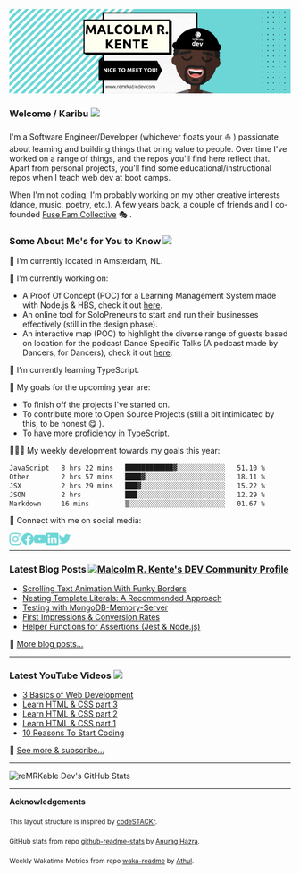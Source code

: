 ![cover](readme-banner.png)

### Welcome / Karibu <a href="https://www.remrkabledev.com/"><img src="https://media.giphy.com/media/hvRJCLFzcasrR4ia7z/giphy.gif" width="25px"></a>
I'm a Software Engineer/Developer (whichever floats your ⛵ ) passionate about learning and building things that bring value to people. Over time I've worked on a range of things, and the repos you'll find here reflect that. Apart from personal projects, you'll find some educational/instructional repos when I teach web dev at boot camps.

When I'm not coding, I'm probably working on my other creative interests (dance, music, poetry, etc.). A few years back, a couple of friends and I co-founded [Fuse Fam Collective](https://www.fusefam.com/) 🎭 .

### Some About Me's for You to Know <a href="https://github.com/reMRKableDev/"><img src="https://media.giphy.com/media/KJpeo4drhc1WJnEQBr/giphy.gif" width="50px"></a>

📍 I'm currently located in Amsterdam, NL.

🔭 I’m currently working on:
 - A Proof Of Concept (POC) for a Learning Management System made with Node.js & HBS, check it out [here](https://github.com/reMRKableDev/OnLearn).
 - An online tool for SoloPreneurs to start and run their businesses effectively (still in the design phase).
 - An interactive map (POC) to highlight the diverse range of guests based on location for the podcast Dance Specific Talks (A podcast made by Dancers, for Dancers), check it out [here](https://github.com/reMRKableDev/ds-talks).

🌱 I’m currently learning TypeScript.

🥅  My goals for the upcoming year are: 
 - To finish off the projects I've started on.
 - To contribute more to Open Source Projects (still a bit intimidated by this, to be honest 😋 ).
 - To have more proficiency in TypeScript.
 
🧑🏾‍💻 My weekly development towards my goals this year: 
 <!--START_SECTION:waka-->
```text
JavaScript   8 hrs 22 mins   ████████████▓░░░░░░░░░░░░   51.10 % 
Other        2 hrs 57 mins   ████▓░░░░░░░░░░░░░░░░░░░░   18.11 % 
JSX          2 hrs 29 mins   ███▓░░░░░░░░░░░░░░░░░░░░░   15.22 % 
JSON         2 hrs           ███░░░░░░░░░░░░░░░░░░░░░░   12.29 % 
Markdown     16 mins         ▒░░░░░░░░░░░░░░░░░░░░░░░░   01.67 % 
```
<!--END_SECTION:waka-->

🤝  Connect with me on social media:

[<img align="left" alt="reMRKable Dev Instagram" width="22px" src="https://github.com/reMRKableDev/reMRKableDev/blob/main/instagram.svg" />](https://www.instagram.com/remrkabledev/)
[<img align="left" alt="reMRKable Dev Instagram" width="22px" src="https://github.com/reMRKableDev/reMRKableDev/blob/main/facebook.svg" />](https://www.facebook.com/remrkabledev)
[<img align="left" alt="reMRKable Dev Instagram" width="22px" src="https://github.com/reMRKableDev/reMRKableDev/blob/main/youtube.svg" />](https://www.youtube.com/channel/UCI1Z9YtIaqgffwgxnhyOlEg)
[<img align="left" alt="reMRKable Dev Instagram" width="22px" src="https://github.com/reMRKableDev/reMRKableDev/blob/main/linkedin.svg" />](https://www.linkedin.com/in/malcolmkente/)
[<img align="left" alt="reMRKable Dev Instagram" width="22px" src="https://github.com/reMRKableDev/reMRKableDev/blob/main/twitter.svg" />](https://twitter.com/remrkabledev)

<br />

---
### Latest Blog Posts <a href="https://dev.to/remrkabledev"><img src="https://d2fltix0v2e0sb.cloudfront.net/dev-badge.svg" alt="Malcolm R. Kente's DEV Community Profile" height="30" width="30"></a>
<!-- BLOG-POST-LIST:START -->
- [Scrolling Text Animation With Funky Borders](https://dev.to/remrkabledev/scrolling-text-animation-with-funky-borders-4ckm)
- [Nesting Template Literals: A Recommended Approach](https://dev.to/remrkabledev/nesting-template-literals-a-recommended-approach-2jgj)
- [Testing with MongoDB-Memory-Server](https://dev.to/remrkabledev/testing-with-mongodb-memory-server-4ja2)
- [First Impressions & Conversion Rates](https://dev.to/remrkabledev/first-impressions-conversion-rates-1b14)
- [Helper Functions for Assertions (Jest & Node.js)](https://dev.to/remrkabledev/helper-functions-for-assertions-jest-node-js-3n11)
<!-- BLOG-POST-LIST:END -->

📝 [More blog posts...](https://dev.to/remrkabledev)


---
### Latest YouTube Videos <a href="https://www.youtube.com/channel/UCI1Z9YtIaqgffwgxnhyOlEg"><img src="https://media.giphy.com/media/XFoo2uHl91sLld9m1H/giphy.gif" width="100px"></a>
<!-- YOUTUBE:START -->
- [3 Basics of Web Development](https://www.youtube.com/watch?v=uYDoitJkcmM)
- [Learn HTML & CSS part 3](https://www.youtube.com/watch?v=7JQd_xxX3ro)
- [Learn HTML & CSS part 2](https://www.youtube.com/watch?v=BN0S3Tv7OnI)
- [Learn HTML & CSS part 1](https://www.youtube.com/watch?v=mdcGxKY5nDo)
- [10 Reasons To Start Coding](https://www.youtube.com/watch?v=ejAMWoP8CDc)
<!-- YOUTUBE:END -->

🔔  [See more & subscribe...](https://www.youtube.com/channel/UCI1Z9YtIaqgffwgxnhyOlEg)


---
<img alt="reMRKable Dev's GitHub Stats" src="https://github-readme-stats.codestackr.vercel.app/api?username=reMRKableDev&show_icons=true&hide_border=true" />

---
**Acknowledgements**

<sub>This layout structure is inspired by [codeSTACKr](https://github.com/codeSTACKr/codeSTACKr).</sub>

<sub>GitHub stats from repo [github-readme-stats](https://github.com/anuraghazra/github-readme-stats) by [Anurag Hazra](https://github.com/anuraghazra).</sub>

<sub>Weekly Wakatime Metrics from repo [waka-readme](https://github.com/athul/waka-readme) by [Athul](https://github.com/athul).</sub>

<!--
**reMRKableDev/reMRKableDev** is a ✨ _special_ ✨ repository because its `README.md` (this file) appears on your GitHub profile.

Here are some ideas to get you started:

- 🔭 I’m currently working on ...
- 🌱 I’m currently learning ...
- 👯 I’m looking to collaborate on ...
- 🤔 I’m looking for help with ...
- 💬 Ask me about ...
- 📫 How to reach me: ...
- 😄 Pronouns: ...
- ⚡ Fun fact: ...
-->
